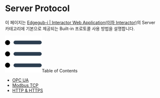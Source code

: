 # Server Protocol
이 페이지는 <u>Edgegub-i | Interactor Web Application(이하 Interactor)</u>의 Server 카테고리에 기본으로 제공되는 Built-in 프로토콜 사용 방법을 설명합니다.

<div class="toc-title"><img src="../../img/icon/list.svg">Table of Contents</div>

- [OPC UA](#)
- [Modbus TCP](#)
- [HTTP & HTTPS](http.md)
